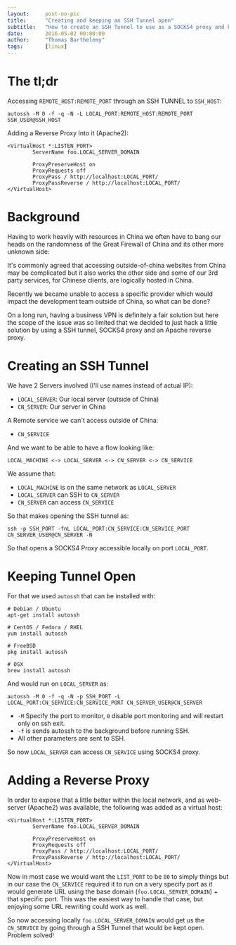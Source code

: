 ```yaml
---
layout:     post-no-pic
title:      "Creating and keeping an SSH Tunnel open"
subtitle:   "How to create an SSH Tunnel to use as a SOCKS4 proxy and keep it open"
date:       2016-05-02 00:00:00
author:     "Thomas Barthelemy"
tags:       [linux]
---
```


The tl;dr
=========
Accessing `REMOTE_HOST:REMOTE_PORT` through an SSH TUNNEL to `SSH_HOST`:

    autossh -M 0 -f -q -N -L LOCAL_PORT:REMOTE_HOST:REMOTE_PORT SSH_USER@SSH_HOST

Adding a Reverse Proxy Into it (Apache2):

    <VirtualHost *:LISTEN_PORT>
            ServerName foo.LOCAL_SERVER_DOMAIN
    
            ProxyPreserveHost on
            ProxyRequests off
            ProxyPass / http://localhost:LOCAL_PORT/
            ProxyPassReverse / http://localhost:LOCAL_PORT/
    </VirtualHost>

Background
==========

Having to work heavily with resources in China we often have to bang our heads on the
randomness of the Great Firewall of China and its other more unknown side:

It's commonly agreed that accessing outside-of-china websites from China may be complicated
but it also works the other side and some of our 3rd party services, for Chinese clients,
are logically hosted in China.

Recently we became unable to access a specific provider which would impact the development
team outside of China, so what can be done?

On a long run, having a business VPN is definitely a fair solution but here the scope of
the issue was so limited that we decided to just hack a little solution by using a 
SSH tunnel, SOCKS4 proxy and an Apache reverse proxy.

Creating an SSH Tunnel
======================

We have 2 Servers involved (I'll use names instead of actual IP):
 - `LOCAL_SERVER`: Our local server (outside of China)
 - `CN_SERVER`: Our server in China

A Remote service we can't access outside of China:
 - `CN_SERVICE`
 
And we want to be able to have a flow looking like:
    
    LOCAL_MACHINE <-> LOCAL_SERVER <-> CN_SERVER <-> CN_SERVICE

We assume that:
 - `LOCAL_MACHINE` is on the same network as `LOCAL_SERVER`
 - `LOCAL_SERVER` can SSH to `CN_SERVER`
 - `CN_SERVER` can access `CN_SERVICE`

So that makes opening the SSH tunnel as:

    ssh -p SSH_PORT -fnL LOCAL_PORT:CN_SERVICE:CN_SERVICE_PORT CN_SERVER_USER@CN_SERVER -N

So that opens a SOCKS4 Proxy accessible locally on port `LOCAL_PORT`.

Keeping Tunnel Open
===================

For that we used `autossh` that can be installed with:

    # Debian / Ubuntu
    apt-get install autossh
    
    # CentOS / Fedora / RHEL
    yum install autossh
    
    # FreeBSD
    pkg install autossh
    
    # OSX
    brew install autossh

And would run on `LOCAL_SERVER` as:

    autossh -M 0 -f -q -N -p SSH_PORT -L LOCAL_PORT:CN_SERVICE:CN_SERVICE_PORT CN_SERVER_USER@CN_SERVER

 - `-M` Specify the port to monitor, `0` disable port monitoring and will restart only on ssh exit.
 - `-f` is sends autossh to the background before running SSH.
 - All other parameters are sent to SSH.

So now `LOCAL_SERVER` can access `CN_SERVICE` using SOCKS4 proxy.

Adding a Reverse Proxy
======================

In order to expose that a little better within the local network,
and as web-server (Apache2) was available,
the following was added as a virtual host:
 
    <VirtualHost *:LISTEN_PORT>
            ServerName foo.LOCAL_SERVER_DOMAIN
    
            ProxyPreserveHost on
            ProxyRequests off
            ProxyPass / http://localhost:LOCAL_PORT/
            ProxyPassReverse / http://localhost:LOCAL_PORT/
    </VirtualHost>

Now in most case we would want the `LIST_PORT` to be `80` to simply things but in our
case the `CN_SERVICE` required it to run on a very specify port as it would generate
URL using the base domain (`foo.LOCAL_SERVER_DOMAIN`) + that specific port.
This was the easiest way to handle that case, but enjoying some URL rewriting could
work as well.

So now accessing locally `foo.LOCAL_SERVER_DOMAIN` would get us the `CN_SERVICE` by going
through a SSH Tunnel that would be kept open. Problem solved!


